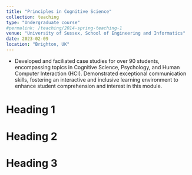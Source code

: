 ```yaml
---
title: "Principles in Cognitive Science"
collection: teaching
type: "Undergraduate course"
#permalink: /teaching/2014-spring-teaching-1
venue: "University of Sussex, School of Engineering and Informatics"
date: 2023-02-09
location: "Brighton, UK"
---
```


- Developed and faciliated case studies for over 90 students, encompassing topics in  Cognitive Science, Psychology, and Human Computer Interaction (HCI). Demonstrated exceptional communication skills, fostering an interactive and inclusive learning environment to enhance student comprehension and interest in this module.

Heading 1
======

Heading 2
======

Heading 3
======
